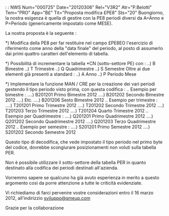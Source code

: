  :  : NWS Num="000725" Date="20120306" Rel="V3R2" Atr="P.Belotti" Tem="PRO" App="B£" Tit="Proposta modifica £PE8" Sts="20"
Buongiorno,
la nostra esigenza è quella di gestire con la PE8 periodi diversi da A=Anno e P=Periodo (genericamente impostato come MESE).

La nostra proposta è la seguente : 

*) Modifica della PE8 per far restituire nel campo £PE8EO l'esercizio di riferimento come anno della
"data finale" del periodo, al posto di assumerlo dai primi quattro caratteri dell'elemento di tabella.

*) Possibilità di incrementare la tabella *CN (sotto-settore PE) con : 
..) B Bimestre
..) T Trimestre
..) Q Quadrimestre
..) S Semestre
Oltre ai due elementi già presenti a standard : 
..) A Anno
..) P Periodo Mese

*) Implementare la funzione MAN / CRE per la creazione dei vari periodi gestendo il tipo periodo visto prima, con questa codifica : 
.. Esempio per bimestre : 
....) B201201 Primo Bimestre 2012
....) B201202 Secondo Bimestre 2012
....) Etc.
....) B201206 Sesto Bimestre 2012
.. Esempio per trimestre : 
....) T201201 Primo Trimestre 2012
....) T201202 Secondo Trimestre 2012
....) T201203 Terzo Trimestre 2012
....) T201204 Quarto Trimestre 2012
.. Esempio per Quadrimestre : 
....) Q201201 Primo Quadrimestre 2012
....) Q201202 Secondo Quadrimestre 2012
....) Q201203 Terzo Quadrimestre 2012
.. Esempio per semestre : 
....) S201201 Primo Semestre 2012
....) S201202 Secondo Semestre 2012

Questo tipo di decodifica, che vede impostato il tipo periodo nel primo byte del codice, dovrebbe scongiurare posizionamenti non voluti sulla tabella PER.

Non è possibile utilizzare il sotto-settore della tabella PER in quanto destinato alla codifica dei
periodi destinati all'azienda.

Vorremmo sapere se qualcuno ha già avuto esperienza in merito a questo argomento così da porre attenzione a tutte le criticità evidenziate.

Vi richiediamo di farci pervenire vostre considerazioni entro il 16 marzo 2012, all'indirizzio sviluppo@smeup.com

Grazie per la collaborazione
